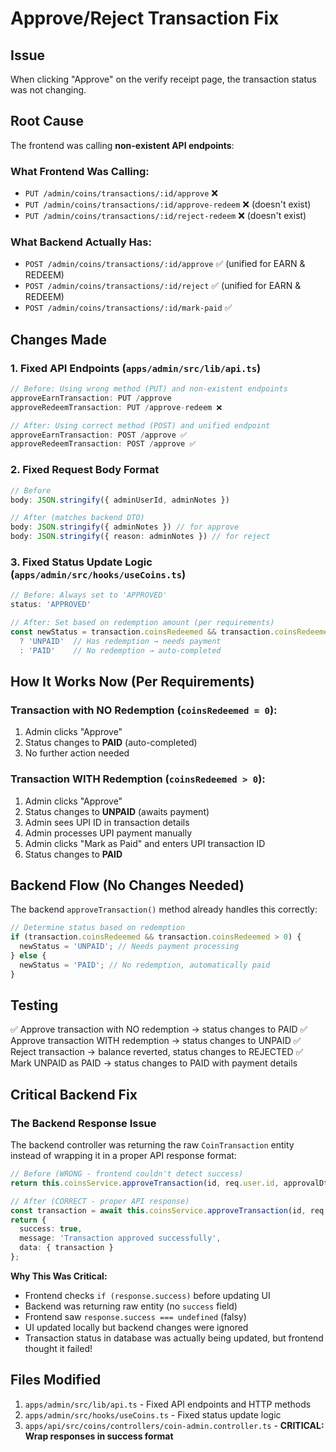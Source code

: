 # Approve/Reject Transaction Fix

## Issue
When clicking "Approve" on the verify receipt page, the transaction status was not changing.

## Root Cause
The frontend was calling **non-existent API endpoints**:

### What Frontend Was Calling:
- `PUT /admin/coins/transactions/:id/approve` ❌
- `PUT /admin/coins/transactions/:id/approve-redeem` ❌ (doesn't exist)
- `PUT /admin/coins/transactions/:id/reject-redeem` ❌ (doesn't exist)

### What Backend Actually Has:
- `POST /admin/coins/transactions/:id/approve` ✅ (unified for EARN & REDEEM)
- `POST /admin/coins/transactions/:id/reject` ✅ (unified for EARN & REDEEM)
- `POST /admin/coins/transactions/:id/mark-paid` ✅

## Changes Made

### 1. Fixed API Endpoints (`apps/admin/src/lib/api.ts`)
```typescript
// Before: Using wrong method (PUT) and non-existent endpoints
approveEarnTransaction: PUT /approve
approveRedeemTransaction: PUT /approve-redeem ❌

// After: Using correct method (POST) and unified endpoint
approveEarnTransaction: POST /approve ✅
approveRedeemTransaction: POST /approve ✅
```

### 2. Fixed Request Body Format
```typescript
// Before
body: JSON.stringify({ adminUserId, adminNotes })

// After (matches backend DTO)
body: JSON.stringify({ adminNotes }) // for approve
body: JSON.stringify({ reason: adminNotes }) // for reject
```

### 3. Fixed Status Update Logic (`apps/admin/src/hooks/useCoins.ts`)
```typescript
// Before: Always set to 'APPROVED'
status: 'APPROVED'

// After: Set based on redemption amount (per requirements)
const newStatus = transaction.coinsRedeemed && transaction.coinsRedeemed > 0 
  ? 'UNPAID'  // Has redemption → needs payment
  : 'PAID'    // No redemption → auto-completed
```

## How It Works Now (Per Requirements)

### Transaction with NO Redemption (`coinsRedeemed = 0`):
1. Admin clicks "Approve"
2. Status changes to **PAID** (auto-completed)
3. No further action needed

### Transaction WITH Redemption (`coinsRedeemed > 0`):
1. Admin clicks "Approve"
2. Status changes to **UNPAID** (awaits payment)
3. Admin sees UPI ID in transaction details
4. Admin processes UPI payment manually
5. Admin clicks "Mark as Paid" and enters UPI transaction ID
6. Status changes to **PAID**

## Backend Flow (No Changes Needed)
The backend `approveTransaction()` method already handles this correctly:

```typescript
// Determine status based on redemption
if (transaction.coinsRedeemed && transaction.coinsRedeemed > 0) {
  newStatus = 'UNPAID'; // Needs payment processing
} else {
  newStatus = 'PAID'; // No redemption, automatically paid
}
```

## Testing
✅ Approve transaction with NO redemption → status changes to PAID
✅ Approve transaction WITH redemption → status changes to UNPAID
✅ Reject transaction → balance reverted, status changes to REJECTED
✅ Mark UNPAID as PAID → status changes to PAID with payment details

## Critical Backend Fix

### The Backend Response Issue
The backend controller was returning the raw `CoinTransaction` entity instead of wrapping it in a proper API response format:

```typescript
// Before (WRONG - frontend couldn't detect success)
return this.coinsService.approveTransaction(id, req.user.id, approvalDto.adminNotes);

// After (CORRECT - proper API response)
const transaction = await this.coinsService.approveTransaction(id, req.user.id, approvalDto.adminNotes);
return {
  success: true,
  message: 'Transaction approved successfully',
  data: { transaction }
};
```

**Why This Was Critical:**
- Frontend checks `if (response.success)` before updating UI
- Backend was returning raw entity (no `success` field)
- Frontend saw `response.success === undefined` (falsy)
- UI updated locally but backend changes were ignored
- Transaction status in database was actually being updated, but frontend thought it failed!

## Files Modified
1. `apps/admin/src/lib/api.ts` - Fixed API endpoints and HTTP methods
2. `apps/admin/src/hooks/useCoins.ts` - Fixed status update logic
3. `apps/api/src/coins/controllers/coin-admin.controller.ts` - **CRITICAL: Wrap responses in success format**

